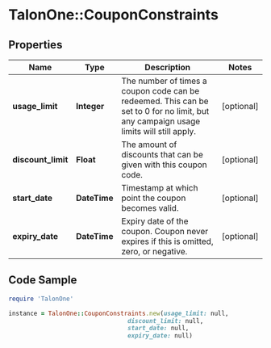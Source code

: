 # TalonOne::CouponConstraints

## Properties

Name | Type | Description | Notes
------------ | ------------- | ------------- | -------------
**usage_limit** | **Integer** | The number of times a coupon code can be redeemed. This can be set to 0 for no limit, but any campaign usage limits will still apply.  | [optional] 
**discount_limit** | **Float** | The amount of discounts that can be given with this coupon code.  | [optional] 
**start_date** | **DateTime** | Timestamp at which point the coupon becomes valid. | [optional] 
**expiry_date** | **DateTime** | Expiry date of the coupon. Coupon never expires if this is omitted, zero, or negative. | [optional] 

## Code Sample

```ruby
require 'TalonOne'

instance = TalonOne::CouponConstraints.new(usage_limit: null,
                                 discount_limit: null,
                                 start_date: null,
                                 expiry_date: null)
```


